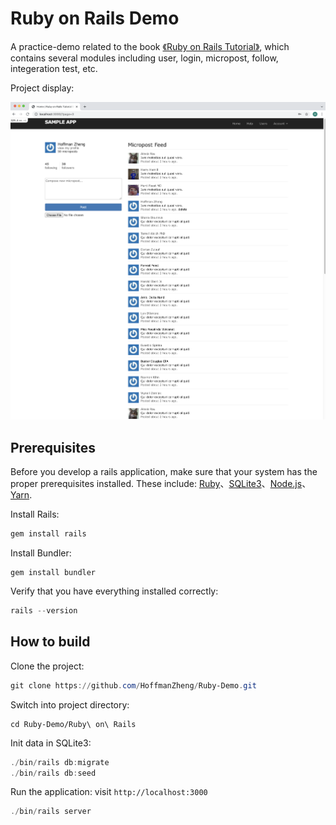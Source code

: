 # Ruby on Rails Demo

A practice-demo related to the book [《Ruby on Rails Tutorial》](https://www.railstutorial.org/book), which contains several modules including user, login, micropost, follow, integeration test, etc. 

Project display:

![Application Introduction](https://github.com/HoffmanZheng/Ruby-Demo/blob/master/Ruby%20on%20Rails/images/applicaiton_introduction.png)

## Prerequisites

Before you develop a rails application, make sure that your system has the proper prerequisites installed. These include: [Ruby](https://www.ruby-lang.org/en/documentation/installation/)、[SQLite3](https://www.sqlite.org/index.html)、[Node.js](https://nodejs.org/en/download/)、[Yarn](https://classic.yarnpkg.com/en/docs/install#mac-stable).

Install Rails: 

```powershell
gem install rails
```

Install Bundler:

```
gem install bundler
```

Verify that you have everything installed correctly:

```powershell
rails --version
```

## How to build

Clone the project: 

```powershell
git clone https://github.com/HoffmanZheng/Ruby-Demo.git
```

Switch into project directory:

```
cd Ruby-Demo/Ruby\ on\ Rails
```

Init data in SQLite3:

```powershell
./bin/rails db:migrate
./bin/rails db:seed
```

Run the application: visit `http://localhost:3000`

```powershell
./bin/rails server
```

